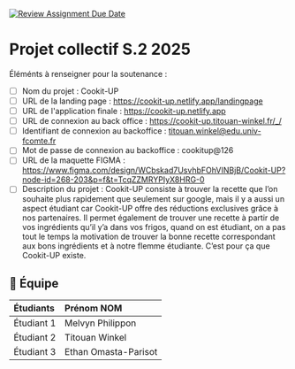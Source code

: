 [![Review Assignment Due Date](https://classroom.github.com/assets/deadline-readme-button-22041afd0340ce965d47ae6ef1cefeee28c7c493a6346c4f15d667ab976d596c.svg)](https://classroom.github.com/a/F_6McqTJ)
# Projet collectif S.2 2025

Éléménts à renseigner pour la soutenance :

- [ ] Nom du projet : Cookit-UP
- [ ] URL de la landing page : https://cookit-up.netlify.app/landingpage
- [ ] URL de l'application finale : https://cookit-up.netlify.app
- [ ] URL de connexion au back office : https://cookit-up.titouan-winkel.fr/_/
- [ ] Identifiant de connexion au backoffice : titouan.winkel@edu.univ-fcomte.fr
- [ ] Mot de passe de connexion au backoffice : cookitup@126
- [ ] URL de la maquette FIGMA : https://www.figma.com/design/WCbskad7UsvhbFOhVINBjB/Cookit-UP?node-id=268-203&p=f&t=TcqZZMRYPIyX8HRG-0
- [ ] Description du projet : Cookit-UP consiste à trouver la recette que l’on souhaite plus rapidement que seulement sur google, mais il y a aussi un aspect étudiant car Cookit-UP offre des réductions exclusives grâce à nos partenaires. Il permet également de trouver une recette à partir de vos ingrédients qu’il y’a dans vos frigos, quand on est étudiant, on a pas tout le temps la motivation de trouver la bonne recette correspondant aux bons ingrédients et à notre flemme étudiante. C’est pour ça que Cookit-UP existe.

## 🚀 Équipe

| Étudiants    | Prénom NOM  |
| :----------- | :---------- |
| Étudiant 1   | Melvyn Philippon |
| Étudiant 2   | Titouan Winkel |
| Étudiant 3   | Ethan Omasta-Parisot|
